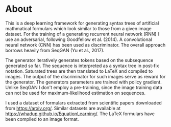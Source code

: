 # About

This is a deep learning framework for generating syntax trees of artificial mathmatical formulars which look
similar to those from a given image dataset. For the training of a generating recurrent neural network (RNN) 
I use an adversarial, following Goodfellow et al. (2014). A convolutional neural network (CNN) has been used as 
discriminator. The overall approach borrows heavily from SeqGAN (Yu et al., 2017). 

The generator iteratively generates tokens based on the subsequence generated so far. The sequence is interpreted as a
syntax tree in post-fix notation. Saturated trees are then translated to LaTeX and compiled to images. The output of
the discriminator for such images serve as reward for the generator. The generators parameters are trained with 
policy gradient. Unlike SeqGAN I don't employ a pre-training, since the image training data can not be used for maximum-likelihood 
estimation on sequences.

I used a dataset of formulars extracted from scientific papers downloaded from 
https://arxiv.org/. Similar datasets are available at https://whadup.github.io/EquationLearning/. The LaTeX formulars
have been compiled to an image format. 



